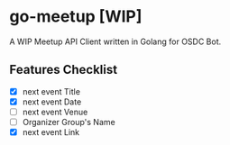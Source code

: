 # go-meetup [WIP]

A WIP Meetup API Client written in Golang for OSDC Bot.

## Features Checklist

- [x] next event Title
- [x] next event Date
- [ ] next event Venue
- [ ] Organizer Group's Name
- [x] next event Link
